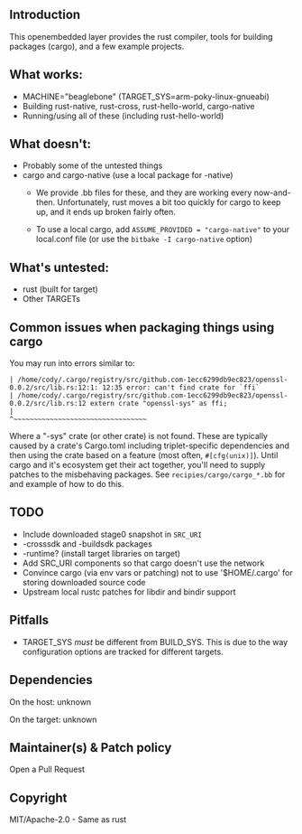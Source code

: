 ## Introduction

This openembedded layer provides the rust compiler, tools for building packages
(cargo), and a few example projects.

## What works:

 - MACHINE="beaglebone" (TARGET_SYS=arm-poky-linux-gnueabi)
 - Building rust-native, rust-cross, rust-hello-world, cargo-native
 - Running/using all of these (including rust-hello-world)

## What doesn't:

 - Probably some of the untested things
 - cargo and cargo-native (use a local package for -native)
	- We provide .bb files for these, and they are working every
	  now-and-then. Unfortunately, rust moves a bit too quickly for cargo
          to keep up, and it ends up broken fairly often.

	- To use a local cargo, add `ASSUME_PROVIDED = "cargo-native"` to your
	  local.conf file (or use the `bitbake -I cargo-native` option)

## What's untested:

 - rust (built for target)
 - Other TARGETs

## Common issues when packaging things using cargo

 You may run into errors similar to:

```
| /home/cody/.cargo/registry/src/github.com-1ecc6299db9ec823/openssl-0.0.2/src/lib.rs:12:1: 12:35 error: can't find crate for `ffi`
| /home/cody/.cargo/registry/src/github.com-1ecc6299db9ec823/openssl-0.0.2/src/lib.rs:12 extern crate "openssl-sys" as ffi;
|                                                                                        ^~~~~~~~~~~~~~~~~~~~~~~~~~~~~~~~~~
```

 Where a "-sys" crate (or other crate) is not found. These are typically caused
by a crate's Cargo.toml including triplet-specific dependencies and then using
the crate based on a feature (most often, `#[cfg(unix)]`). Until cargo and it's
ecosystem get their act together, you'll need to supply patches to the
misbehaving packages. See `recipies/cargo/cargo_*.bb` for and example of how to
do this.

## TODO

 - Include downloaded stage0 snapshot in `SRC_URI`
 - -crosssdk and -buildsdk packages
 - -runtime? (install target libraries on target)
 - Add SRC_URI components so that cargo doesn't use the network
 - Convince cargo (via env vars or patching) not to use '$HOME/.cargo' for storing downloaded source code
 - Upstream local rustc patches for libdir and bindir support

## Pitfalls

 - TARGET_SYS _must_ be different from BUILD_SYS. This is due to the way configuration options are tracked for different targets.

## Dependencies

On the host:
	unknown

On the target:
	unknown

## Maintainer(s) & Patch policy

Open a Pull Request

## Copyright

MIT/Apache-2.0 - Same as rust

